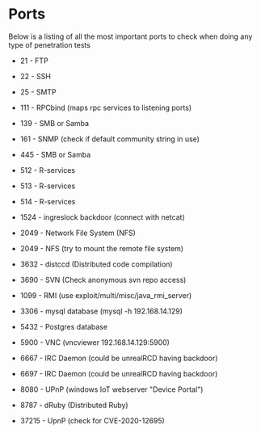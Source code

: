 # Ports

Below is a listing of all the most important ports to check when doing any type of penetration tests

* 21 - FTP
* 22 - SSH
* 25 - SMTP

* 111 - RPCbind (maps rpc services to listening ports)
* 139 - SMB or Samba
* 161 - SNMP (check if default community string in use)
* 445 - SMB or Samba

* 512 - R-services
* 513 - R-services
* 514 - R-services

* 1524 - ingreslock backdoor (connect with netcat)
* 2049 - Network File System (NFS)
* 2049 - NFS (try to mount the remote file system)
* 3632 - distccd (Distributed code compilation)
* 3690 - SVN (Check anonymous svn repo access)

* 1099 - RMI (use exploit/multi/misc/java_rmi_server)
* 3306 - mysql database (mysql -h 192.168.14.129)

* 5432 - Postgres database
* 5900 - VNC (vncviewer 192.168.14.129:5900)

* 6667 - IRC Daemon (could be unrealRCD having backdoor)
* 6697 - IRC Daemon (could be unrealRCD having backdoor)

* 8080 - UPnP (windows IoT webserver "Device Portal")
* 8787 - dRuby (Distributed Ruby)

* 37215 - UpnP (check for CVE-2020-12695)

